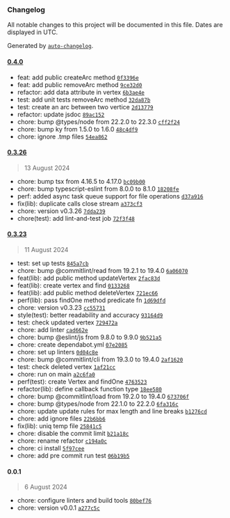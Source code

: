 ### Changelog

All notable changes to this project will be documented in this file. Dates are displayed in UTC.

Generated by [`auto-changelog`](https://github.com/CookPete/auto-changelog).

#### [0.4.0](https://github.com/DIY0R/file-graph/compare/0.3.26...0.4.0)

- feat: add public createArc method [`0f3396e`](https://github.com/DIY0R/file-graph/commit/0f3396e1d11e8912f2ccf269914217058809d0b5)
- feat: add public removeArc method [`9ce32d0`](https://github.com/DIY0R/file-graph/commit/9ce32d0c93b244d557c93a05e6110865b7e670d6)
- refactor: add data attribute in vertex [`6b3ae4e`](https://github.com/DIY0R/file-graph/commit/6b3ae4e163862f9e61a51a4c6daaf8527404cfd9)
- test: add unit tests removeArc method [`32da87b`](https://github.com/DIY0R/file-graph/commit/32da87b345f6ccb11eac0174239315dd25071b5a)
- test: create an arc between two vertice [`2d13779`](https://github.com/DIY0R/file-graph/commit/2d137795dd0d8f2e47169439bac86b65270c6287)
- refactor: update jsdoc [`89ac152`](https://github.com/DIY0R/file-graph/commit/89ac152744b2e2eb7eb03177b3623740991d3496)
- chore: bump @types/node from 22.2.0 to 22.3.0 [`cff2f24`](https://github.com/DIY0R/file-graph/commit/cff2f24f116ff0994ce5b8bb5ecd17ee9eb958d7)
- chore: bump ky from 1.5.0 to 1.6.0 [`48c4df9`](https://github.com/DIY0R/file-graph/commit/48c4df9a0e9047164f66e0290ed4fd6434ab2619)
- chore: ignore .tmp files [`54ea862`](https://github.com/DIY0R/file-graph/commit/54ea86252dbb44d052418e994777a4e5ef0d907b)

#### [0.3.26](https://github.com/DIY0R/file-graph/compare/0.3.23...0.3.26)

> 13 August 2024

- chore: bump tsx from 4.16.5 to 4.17.0 [`bc09b00`](https://github.com/DIY0R/file-graph/commit/bc09b00dec4304cdfa58d7c86a158c5c759b3bee)
- chore: bump typescript-eslint from 8.0.0 to 8.1.0 [`18208fe`](https://github.com/DIY0R/file-graph/commit/18208fe9847a11d864bc1568a42143b87e999d67)
- perf: added async task queue support for file operations [`d37a916`](https://github.com/DIY0R/file-graph/commit/d37a916c4528340d00ad41c04980a100f15c54f4)
- fix(lib): duplicate calls close stream [`a373cf3`](https://github.com/DIY0R/file-graph/commit/a373cf3f9829b356d66213c598836c53c50443c8)
- chore: version v0.3.26 [`7dda239`](https://github.com/DIY0R/file-graph/commit/7dda2392e8cd3423d8e1202efc94ee711535383e)
- chore(test): add lint-and-test job [`72f3f48`](https://github.com/DIY0R/file-graph/commit/72f3f48c69f30774122684b6b6043705ddd10a7d)

#### [0.3.23](https://github.com/DIY0R/file-graph/compare/0.0.1...0.3.23)

> 11 August 2024

- test: set up tests [`845a7cb`](https://github.com/DIY0R/file-graph/commit/845a7cb3b6cc7aafeba1ab1da5e19df92ccb1e97)
- chore: bump @commitlint/read from 19.2.1 to 19.4.0 [`6a06070`](https://github.com/DIY0R/file-graph/commit/6a06070bf928c3173585ccfa9f0007e1dd6b0501)
- feat(lib): add public method updateVertex [`2fac83d`](https://github.com/DIY0R/file-graph/commit/2fac83dd7aff0b09bf022896a7663c03eb345bd3)
- feat(lib): create vertex and find [`0133268`](https://github.com/DIY0R/file-graph/commit/0133268bf94f469bea87960dc27c0fcb7af94ee6)
- feat(lib): add public method deleteVertex [`721ec66`](https://github.com/DIY0R/file-graph/commit/721ec6606cd3cc2c9dc9a801ecb449dd634c356e)
- perf(lib): pass findOne method predicate fn [`1d69dfd`](https://github.com/DIY0R/file-graph/commit/1d69dfddfbd7120de822d42364e300db9f331387)
- chore: version v0.3.23 [`cc55731`](https://github.com/DIY0R/file-graph/commit/cc55731d7255a737629e1d29fa2cb4d6de67efc5)
- style(test):  better readability and accuracy [`93164d9`](https://github.com/DIY0R/file-graph/commit/93164d9fd1de2929a7054e37d33337c39c182093)
- test: check updated vertex [`729472a`](https://github.com/DIY0R/file-graph/commit/729472ace5f71d3004d11f8af86d0b41a900362c)
- chore: add linter [`cad662e`](https://github.com/DIY0R/file-graph/commit/cad662e80d0e564df46051015d0d8f2b1402176d)
- chore: bump @eslint/js from 9.8.0 to 9.9.0 [`9b521a5`](https://github.com/DIY0R/file-graph/commit/9b521a582254f410121d3838b5970fb291e66125)
- chore: create dependabot.yml [`07e2085`](https://github.com/DIY0R/file-graph/commit/07e2085a32778a097ced9b22a7c1d22507172c12)
- chore: set up linters [`0d04c8e`](https://github.com/DIY0R/file-graph/commit/0d04c8ecdd402a02f94def3f0153302b335286a9)
- chore: bump @commitlint/cli from 19.3.0 to 19.4.0 [`2af1620`](https://github.com/DIY0R/file-graph/commit/2af162099659e8a7eb7787de3dfd8f204a9f9c96)
- test: check deleted vertex [`1af21cc`](https://github.com/DIY0R/file-graph/commit/1af21cc40df565f2a7681d59a1140846bd084582)
- chore: run on main [`a2c6fa0`](https://github.com/DIY0R/file-graph/commit/a2c6fa02286864a4eebe5cd9716b1e32d8edd8f3)
- perf(test): create Vertex and findOne [`4763523`](https://github.com/DIY0R/file-graph/commit/476352396eaafba5b5c0d2e79ab253650f85ba5d)
- refactor(lib): define callback function type [`18ee580`](https://github.com/DIY0R/file-graph/commit/18ee5802143e56254a4d7b495e9418c1d41facec)
- chore: bump @commitlint/load from 19.2.0 to 19.4.0 [`673706f`](https://github.com/DIY0R/file-graph/commit/673706ffbfd07fca67a815e131cb131db8248805)
- chore: bump @types/node from 22.1.0 to 22.2.0 [`6fa316c`](https://github.com/DIY0R/file-graph/commit/6fa316cf1e4b40bfe241f1c2e4d5b8ee58499c33)
- chore: update update rules for max length and line breaks [`b1276cd`](https://github.com/DIY0R/file-graph/commit/b1276cd2ab0eef03e8bc2bc09c097c83e01f8aaa)
- chore: add ignore files [`22b6bb6`](https://github.com/DIY0R/file-graph/commit/22b6bb6176d579617110373f1c0787d63ee601ca)
- fix(lib): uniq temp file [`25841c5`](https://github.com/DIY0R/file-graph/commit/25841c5ac8b3fbf62e54d762003301276240a0af)
- chore: disable the commit limit [`b21a18c`](https://github.com/DIY0R/file-graph/commit/b21a18c188d76304d97fe3557bd6d989a9cf1c1f)
- chore: rename refactor [`c194a0c`](https://github.com/DIY0R/file-graph/commit/c194a0c65db4946e10604d10474d76213ab64005)
- chore: ci install [`5f97cee`](https://github.com/DIY0R/file-graph/commit/5f97ceec794b9b24323250b20b1f98ccce5764a5)
- chore: add pre commit run test [`06b19b5`](https://github.com/DIY0R/file-graph/commit/06b19b5e723510d33682eaf99b4ef4630a0753bc)

#### 0.0.1

> 6 August 2024

- chore: configure linters and build tools [`80bef76`](https://github.com/DIY0R/file-graph/commit/80bef767061f1cf78f8c6efd92af4722e1cf8cde)
- chore: version v0.0.1 [`a277c5c`](https://github.com/DIY0R/file-graph/commit/a277c5c35a8a9ea3c74c8c4e3414f27d77fdd1bc)

